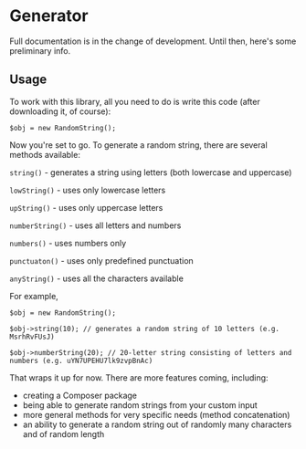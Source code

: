 # Generator

Full documentation is in the change of development. Until then, here's some preliminary info.

## Usage
To work with this library, all you need to do is write this code (after downloading it, of course):

``
$obj = new RandomString();
``

Now you're set to go. To generate a random string, there are several methods available:

`string()` - generates a string using letters (both lowercase and uppercase)

`lowString()` - uses only lowercase letters

`upString()` - uses only uppercase letters

`numberString()` - uses all letters and numbers

`numbers()` - uses numbers only

`punctuaton()` - uses only predefined punctuation

`anyString()` - uses all the characters available

For example,

``
$obj = new RandomString();
``

``
$obj->string(10); // generates a random string of 10 letters (e.g. MsrhRvFUsJ)
``

``
$obj->numberString(20); // 20-letter string consisting of letters and numbers (e.g. uYN7UPEHU7lk9zvpBnAc)
``


That wraps it up for now. There are more features coming, including:
- creating a Composer package
- being able to generate random strings from your custom input
- more general methods for very specific needs (method concatenation)
- an ability to generate a random string out of randomly many characters and of random length
